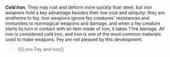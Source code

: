 ***Cold Iron.*** They may rust and deform more quickly than steel, but iron weapons hold a key advantage besides their low cost and ubiquity: they are anathema to fey. Iron weapons ignore fey creatures' resistances and immunities to nonmagical weapons and damage, and when a fey creature starts its turn in contact with an item made of iron, it takes 1 fire damage. All iron is considered cold iron, and iron is one of the most common materials used to make weapons. Fey are not pleased by this development.
> ![[Lore: Fey and Iron]]